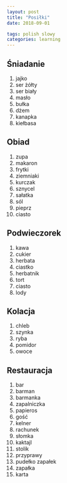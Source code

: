 ```yaml
---
layout: post
title: "Posiłki"
date: 2018-09-01

tags: polish slowy
categories: learning
---
```

## Śniadanie

1. jajko
2. ser żółty
3. ser biały
4. masło
5. bułka
6. dżem
7. kanapka
8. kiełbasa

## Obiad

1. zupa
2. makaron
3. frytki
4. ziemniaki
5. kurczak
6. sznycel
7. sałatka
8. sól
9. pieprz
10. ciasto

## Podwieczorek

1. kawa
2. cukier
3. herbata
4. ciastko
5. herbatnik
6. tort
7. ciasto
8. lody

## Kolacja

1. chleb
2. szynka
3. ryba
4. pomidor
5. owoce

## Restauracja

1. bar
2. barman
3. barmanka
4. zapalniczka
5. papieros
6. gość
7. kelner
8. rachunek
9. słomka
10. kaktajl
11. stolik
12. przyprawy
13. pudełko zapałek
14. zapałka
15. karta